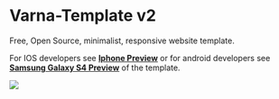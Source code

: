 Varna-Template v2
=================

Free, Open Source, minimalist, responsive website template.

For IOS developers see <a href="http://drac.github.io/Varna-Template/iphone.html"><strong>Iphone Preview</strong></a> or for android developers see <a href="http://drac.github.io/Varna-Template/"><strong>Samsung Galaxy S4 Preview</strong></a> of the template.

<img src="http://dribbble.s3.amazonaws.com/users/290766/screenshots/1089837/free-varna.png">
